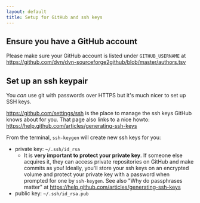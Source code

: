 ```yaml
---
layout: default
title: Setup for GitHub and ssh keys
---
```

## Ensure you have a GitHub account

Please make sure your GitHub account is listed under `GITHUB_USERNAME` at https://github.com/dvn/dvn-sourceforge2github/blob/master/authors.tsv

## Set up an ssh keypair

You *can* use git with passwords over HTTPS but it's much nicer to set up SSH keys.

https://github.com/settings/ssh is the place to manage the ssh keys GitHub knows about for you. That page also links to a nice howto: https://help.github.com/articles/generating-ssh-keys

From the terminal, `ssh-keygen` will create new ssh keys for you:

- private key: `~/.ssh/id_rsa` 
    - It is **very important to protect your private key**. If someone else acquires it, they can access private repositories on GitHub and make commits as you! Ideally, you'll store your ssh keys on an encrypted volume and protect your private key with a password when prompted for one by `ssh-keygen`. See also "Why do passphrases matter" at https://help.github.com/articles/generating-ssh-keys
- public key: `~/.ssh/id_rsa.pub` 
